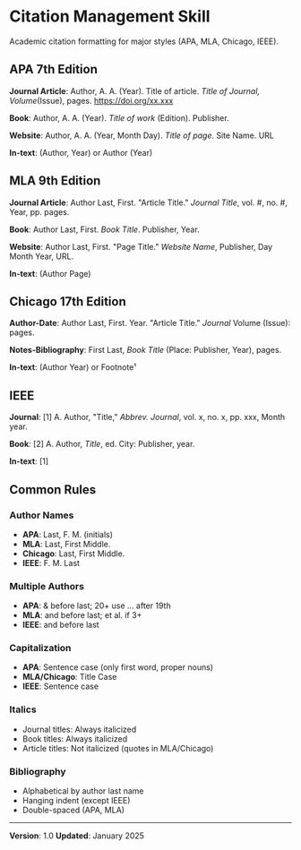 # Citation Management Skill

Academic citation formatting for major styles (APA, MLA, Chicago, IEEE).

## APA 7th Edition

**Journal Article**:
Author, A. A. (Year). Title of article. *Title of Journal, Volume*(Issue), pages. https://doi.org/xx.xxx

**Book**:
Author, A. A. (Year). *Title of work* (Edition). Publisher.

**Website**:
Author, A. A. (Year, Month Day). *Title of page*. Site Name. URL

**In-text**: (Author, Year) or Author (Year)

## MLA 9th Edition

**Journal Article**:
Author Last, First. "Article Title." *Journal Title*, vol. #, no. #, Year, pp. pages.

**Book**:
Author Last, First. *Book Title*. Publisher, Year.

**Website**:
Author Last, First. "Page Title." *Website Name*, Publisher, Day Month Year, URL.

**In-text**: (Author Page)

## Chicago 17th Edition

**Author-Date**:
Author Last, First. Year. "Article Title." *Journal* Volume (Issue): pages.

**Notes-Bibliography**:
First Last, *Book Title* (Place: Publisher, Year), pages.

**In-text**: (Author Year) or Footnote¹

## IEEE

**Journal**:
[1] A. Author, "Title," *Abbrev. Journal*, vol. x, no. x, pp. xxx, Month year.

**Book**:
[2] A. Author, *Title*, ed. City: Publisher, year.

**In-text**: [1]

## Common Rules

### Author Names
- **APA**: Last, F. M. (initials)
- **MLA**: Last, First Middle.
- **Chicago**: Last, First Middle.
- **IEEE**: F. M. Last

### Multiple Authors
- **APA**: & before last; 20+ use ... after 19th
- **MLA**: and before last; et al. if 3+
- **IEEE**: and before last

### Capitalization
- **APA**: Sentence case (only first word, proper nouns)
- **MLA/Chicago**: Title Case
- **IEEE**: Sentence case

### Italics
- Journal titles: Always italicized
- Book titles: Always italicized
- Article titles: Not italicized (quotes in MLA/Chicago)

### Bibliography
- Alphabetical by author last name
- Hanging indent (except IEEE)
- Double-spaced (APA, MLA)

---

**Version**: 1.0
**Updated**: January 2025
